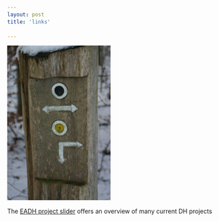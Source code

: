 ```yaml
---
layout: post
title: 'links'

---
```


<img src="images/signs.JPG" alt="signs" class="ri" height="360"/>

<p> The <a href="http://eadh.org/projects" target="_blank">EADH project slider</a> offers an overview of many current DH projects </p>
